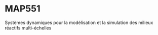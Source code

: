 # MAP551
Systèmes dynamiques pour la modélisation et la simulation des milieux réactifs multi-échelles
